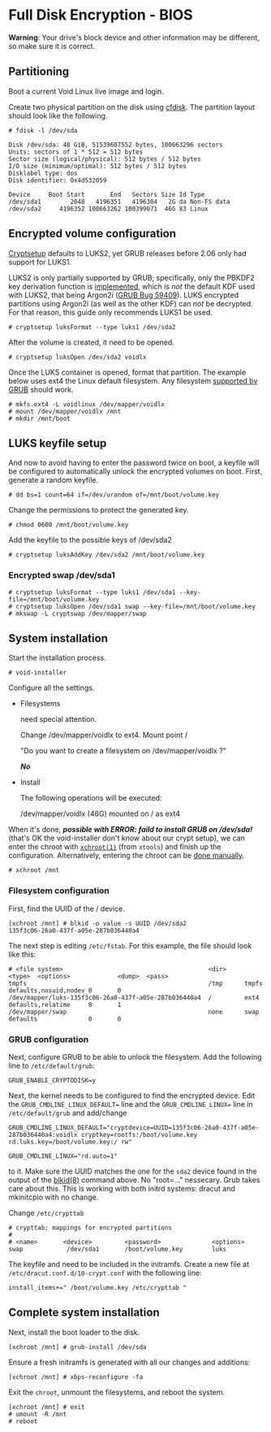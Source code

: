 # Full Disk Encryption - BIOS

**Warning**: Your drive's block device and other information may be different,
so make sure it is correct.

## Partitioning

Boot a current Void Linux live image and login.

Create two physical partition on the disk using
[cfdisk](https://man.voidlinux.org/cfdisk).
The partition layout should look like the following.
```
# fdisk -l /dev/sda

Disk /dev/sda: 48 GiB, 51539607552 bytes, 100663296 sectors
Units: sectors of 1 * 512 = 512 bytes
Sector size (logical/physical): 512 bytes / 512 bytes
I/O size (minimum/optimal): 512 bytes / 512 bytes
Disklabel type: dos
Disk identifier: 0x4d532059

Device     Boot Start       End   Sectors Size Id Type
/dev/sda1        2048   4196351   4196304   2G da Non-FS data
/dev/sda2     4196352 100663262 100399071  46G 83 Linux
```
## Encrypted volume configuration

[Cryptsetup](https://man.voidlinux.org/cryptsetup.8) defaults to LUKS2, yet GRUB
releases before 2.06 only had support for LUKS1.

LUKS2 is only partially supported by GRUB; specifically, only the PBKDF2 key
derivation function is
[implemented](https://git.savannah.gnu.org/cgit/grub.git/commit/?id=365e0cc3e7e44151c14dd29514c2f870b49f9755),
which is *not* the default KDF used with LUKS2, that being Argon2i ([GRUB Bug
59409](https://savannah.gnu.org/bugs/?59409)). LUKS encrypted partitions using
Argon2i (as well as the other KDF) can *not* be decrypted. For that reason, this
guide only recommends LUKS1 be used.

```
# cryptsetup luksFormat --type luks1 /dev/sda2
```
After the volume is created, it need to be opened.

```
# cryptsetup luksOpen /dev/sda2 voidlx
```

Once the LUKS container is opened, format that partition.
The example below uses ext4 the Linux default filesystem. Any filesystem [supported by
GRUB](https://www.gnu.org/software/grub/manual/grub/grub.html#Features) should work.

```
# mkfs.ext4 -L voidlinux /dev/mapper/voidlx
# mount /dev/mapper/voidlx /mnt
# mkdir /mnt/boot
```
## LUKS keyfile setup

And now to avoid having to enter the password twice on boot, a keyfile will be
configured to automatically unlock the encrypted volumes on boot. First, generate
a random keyfile.

```
# dd bs=1 count=64 if=/dev/urandom of=/mnt/boot/volume.key
```
Change the permissions to protect the generated key.
```
# chmod 0600 /mnt/boot/volume.key
```
Add the keyfile to the possible keys of /dev/sda2
```
# cryptsetup luksAddKey /dev/sda2 /mnt/boot/volume.key
```
### Encrypted swap /dev/sda1
```
# cryptsetup luksFormat --type luks1 /dev/sda1 --key-file=/mnt/boot/volume.key
# cryptsetup luksOpen /dev/sda1 swap --key-file=/mnt/boot/volume.key
# mkswap -L cryptswap /dev/mapper/swap
```
## System installation

Start the installation process.
```
# void-installer
```
Configure all the settings.
* Filesystems
  
    need special attention.
  
    Change /dev/mapper/voidlx to ext4.  Mount point /
  
     "Do you want to create a filesystem on /dev/mapper/voidlx ?"
  
     ***No***
  
* Install
  
  The following operations will be executed:
  
   /dev/mapper/voidlx (46G) mounted on / as ext4
  
When it's done, ***possible with ERROR: faild to install GRUB on /dev/sda!*** (that's OK the void-installer don't know about our crypt setup),
we can enter the chroot with
[`xchroot(1)`](https://man.voidlinux.org/xchroot.1) (from `xtools`) and finish
up the configuration. Alternatively, entering the chroot can be [done
manually](../../config/containers-and-vms/chroot.md#manual-method).

```
# xchroot /mnt
```

### Filesystem configuration

First,
find the UUID of the / device.

```
[xchroot /mnt] # blkid -o value -s UUID /dev/sda2
135f3c06-26a0-437f-a05e-287b036440a4
```

The next step is editing `/etc/fstab`. For this example, the file should look like this:

```
# <file system>                                        <dir>     <type>  <options>             <dump>  <pass>
tmpfs                                                  /tmp      tmpfs   defaults,nosuid,nodev 0       0
/dev/mapper/luks-135f3c06-26a0-437f-a05e-287b036440a4  /         ext4    defaults,relatime     0       1
/dev/mapper/swap                                       none      swap    defaults              0       0
```

### GRUB configuration

Next, configure GRUB to be able to unlock the filesystem. Add the following line
to `/etc/default/grub`:

```
GRUB_ENABLE_CRYPTODISK=y
```

Next, the kernel needs to be configured to find the encrypted device.
Edit the `GRUB_CMDLINE_LINUX_DEFAULT=` line 
and the `GRUB_CMDLINE_LINUX=` line 
in `/etc/default/grub` and add/change
```
GRUB_CMDLINE_LINUX_DEFAULT="cryptdevice=UUID=135f3c06-26a0-437f-a05e-287b036440a4:voidlx cryptkey=rootfs:/boot/volume.key rd.luks.key=/boot/volume.key:/ rw"
```
```
GRUB_CMDLINE_LINUX="rd.auto=1"
```
to it. Make sure the UUID matches the one for the `sda2` device found in the output of the
[blkid(8)](https://man.voidlinux.org/blkid.8) command above.
No "root=..." nessecary. Grub takes care about this.
This is working with both initrd systems: dracut and mkinitcpio with no change.

Change `/etc/crypttab`
```
# crypttab: mappings for encrypted partitions
#
# <name>       <device>         <password>              <options>
swap            /dev/sda1       /boot/volume.key        luks
```
The keyfile and need to be included in the initramfs. Create
a new file at `/etc/dracut.conf.d/10-crypt.conf` with the following line:

```
install_items+=" /boot/volume.key /etc/crypttab "
```
## Complete system installation

Next, install the boot loader to the disk.

```
[xchroot /mnt] # grub-install /dev/sda
```

Ensure a fresh initramfs is generated with all our changes and additions:

```
[xchroot /mnt] # xbps-reconfigure -fa
```

Exit the `chroot`, unmount the filesystems, and reboot the system.

```
[xchroot /mnt] # exit
# umount -R /mnt
# reboot
```
